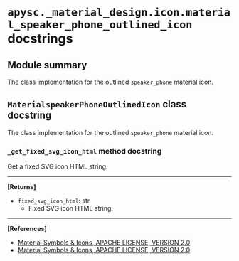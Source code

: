 # `apysc._material_design.icon.material_speaker_phone_outlined_icon` docstrings

## Module summary

The class implementation for the outlined `speaker_phone` material icon.

## `MaterialspeakerPhoneOutlinedIcon` class docstring

The class implementation for the outlined `speaker_phone` material icon.

### `_get_fixed_svg_icon_html` method docstring

Get a fixed SVG icon HTML string.<hr>

**[Returns]**

- `fixed_svg_icon_html`: str
  - Fixed SVG icon HTML string.

<hr>

**[References]**

- [Material Symbols & Icons, APACHE LICENSE, VERSION 2.0](https://fonts.google.com/icons?icon.size=24&icon.color=%23e8eaed)
- [Material Symbols & Icons, APACHE LICENSE, VERSION 2.0](https://www.apache.org/licenses/LICENSE-2.0.html)